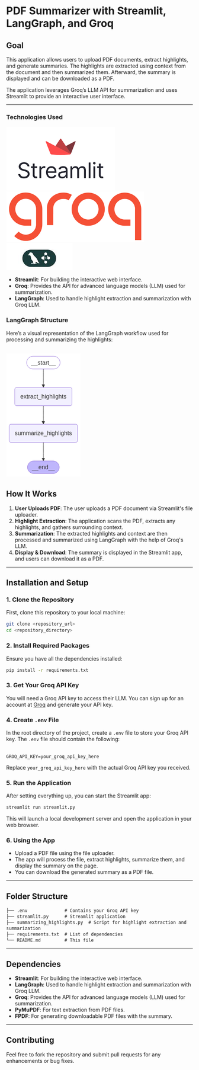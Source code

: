 # PDF Summarizer with Streamlit, LangGraph, and Groq

## **Goal**

This application allows users to upload PDF documents, extract highlights, and generate summaries. The highlights are extracted using context from the document and then summarized them. Afterward, the summary is displayed and can be downloaded as a PDF.

The application leverages Groq’s LLM API for summarization and uses Streamlit to provide an interactive user interface.

---
### **Technologies Used**

![Streamlit](./pic/Streamlit.png) ![Groq](./pic/groq.png) ![LangGraph](./pic/langgraph.png)
- **Streamlit**: For building the interactive web interface.
- **Groq**: Provides the API for advanced language models (LLM) used for summarization.
- **LangGraph**: Used to handle highlight extraction and summarization with Groq LLM.

### **LangGraph Structure**

Here’s a visual representation of the LangGraph workflow used for processing and summarizing the highlights:

## ![LangGraph Structure](./pic/langgraph_pic.png)

## **How It Works**

1. **User Uploads PDF**: The user uploads a PDF document via Streamlit's file uploader.
2. **Highlight Extraction**: The application scans the PDF, extracts any highlights, and gathers surrounding context.
3. **Summarization**: The extracted highlights and context are then processed and summarized using LangGraph with the help of Groq's LLM.
4. **Display & Download**: The summary is displayed in the Streamlit app, and users can download it as a PDF.

---

## **Installation and Setup**

### 1. **Clone the Repository**

First, clone this repository to your local machine:

```sh
git clone <repository_url>
cd <repository_directory>
```

### 2. **Install Required Packages**

Ensure you have all the dependencies installed:

```sh
pip install -r requirements.txt
```



### 3. **Get Your Groq API Key**

You will need a Groq API key to access their LLM. You can sign up for an account at [Groq](https://groq.com) and generate your API key.

### 4. **Create `.env` File**

In the root directory of the project, create a `.env` file to store your Groq API key. The `.env` file should contain the following:

```

GROQ_API_KEY=your_groq_api_key_here

````

Replace `your_groq_api_key_here` with the actual Groq API key you received.

### 5. **Run the Application**

After setting everything up, you can start the Streamlit app:

```sh
streamlit run streamlit.py
````

This will launch a local development server and open the application in your web browser.

### 6. **Using the App**

- Upload a PDF file using the file uploader.
- The app will process the file, extract highlights, summarize them, and display the summary on the page.
- You can download the generated summary as a PDF file.

---

## **Folder Structure**

```plaintext
├── .env              # Contains your Groq API key
├── streamlit.py      # Streamlit application
├── summarizing_highlights.py  # Script for highlight extraction and summarization
├── requirements.txt  # List of dependencies
└── README.md         # This file
```

---

## **Dependencies**

- **Streamlit**: For building the interactive web interface.
- **LangGraph**: Used to handle highlight extraction and summarization with Groq LLM.
- **Groq**: Provides the API for advanced language models (LLM) used for summarization.
- **PyMuPDF**: For text extraction from PDF files.
- **FPDF**: For generating downloadable PDF files with the summary.

---

## **Contributing**

Feel free to fork the repository and submit pull requests for any enhancements or bug fixes.
